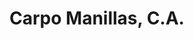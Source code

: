 ---
title: "Carpo Manillas, C.A."
url: /ciudad-guayana-puerto-ordaz/carpo-manillas-c-a/
shop: hardware
---